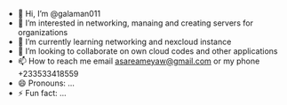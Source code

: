 - 👋 Hi, I’m @galaman011
- 👀 I’m interested in networking, manaing and creating servers for organizations
- 🌱 I’m currently learning networking and nexcloud instance
- 💞️ I’m looking to collaborate on own cloud codes and other applications
- 📫 How to reach me email asareameyaw@gmail.com or my phone +233533418559
- 😄 Pronouns: ...
- ⚡ Fun fact: ...

<!---
galaman011/galaman011 is a ✨ special ✨ repository because its `README.md` (this file) appears on your GitHub profile.
You can click the Preview link to take a look at your changes.
--->
